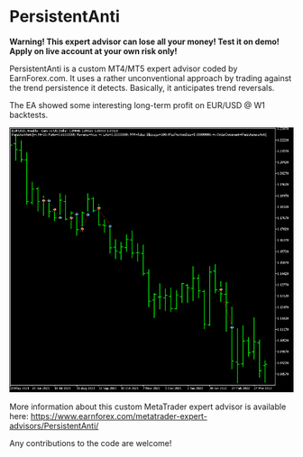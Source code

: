 # PersistentAnti

**Warning! This expert advisor can lose all your money! Test it on demo! Apply on live account at your own risk only!**

PersistentAnti is a custom MT4/MT5 expert advisor coded by EarnForex.com. It uses a rather unconventional approach by trading against the trend persistence it detects. Basically, it anticipates trend reversals.

The EA showed some interesting long-term profit on EUR/USD @ W1 backtests.

![PersistentAnti example trades on the weekly chart in MetaTrader 5 Stratregy Tester](https://github.com/EarnForex/PersistentAnti/blob/main/README_Images/persistentanti-example-trades-on-weekly-timeframe.png)

More information about this custom MetaTrader expert advisor is available here: https://www.earnforex.com/metatrader-expert-advisors/PersistentAnti/

Any contributions to the code are welcome!
